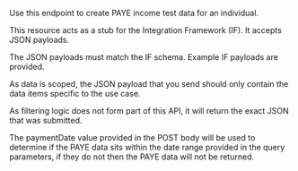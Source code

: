 <p>Use this endpoint to create PAYE income test data for an individual.</p>
<p>This resource acts as a stub for the Integration Framework (IF). It accepts JSON payloads.</p>
<p>The JSON payloads must match the IF schema. Example IF payloads are provided.</p>
<p>As data is scoped, the JSON payload that you send should only contain the data items specific to the use case.</p>
<p>As filtering logic does not form part of this API, it will return the exact JSON that was submitted.</p>
<p>The paymentDate value provided in the POST body will be used to determine if the PAYE data sits within the date range 
provided in the query parameters, if they do not then the PAYE data will not be returned.</p>